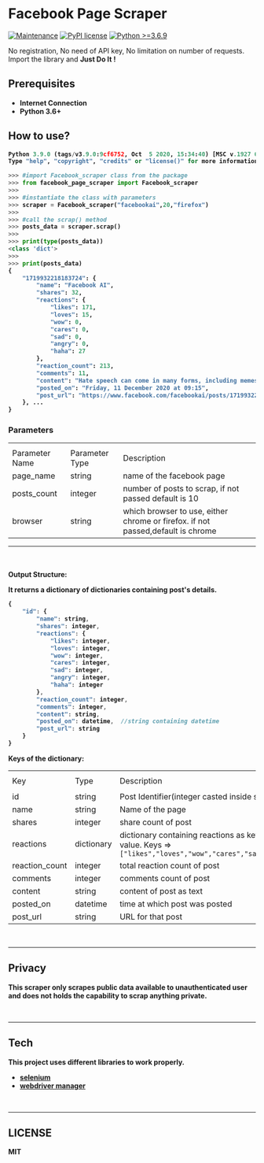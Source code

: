 <h1> Facebook Page Scraper </h1>

[![Maintenance](https://img.shields.io/badge/Maintained-Yes-green.svg)](https://GitHub.com/Naereen/StrapDown.js/graphs/commit-activity)
[![PyPI license](https://img.shields.io/pypi/l/ansicolortags.svg)](https://pypi.python.org/pypi/ansicolortags/) [![Python >=3.6.9](https://img.shields.io/badge/python-3.6+-blue.svg)](https://www.python.org/downloads/release/python-376/)

<p> No registration, No need of API key, No limitation on number of requests. Import the library and <b> Just Do It !<b> </p>

<h2> Prerequisites </h2>

- Internet Connection
- Python 3.6+

<h2> How to use? </h2>



```python
Python 3.9.0 (tags/v3.9.0:9cf6752, Oct  5 2020, 15:34:40) [MSC v.1927 64 bit (AMD64)] on win32
Type "help", "copyright", "credits" or "license()" for more information.

>>> #import Facebook_scraper class from the package
>>> from facebook_page_scraper import Facebook_scraper
>>>
>>> #instantiate the class with parameters
>>> scraper = Facebook_scraper("facebookai",20,"firefox")
>>>
>>> #call the scrap() method 
>>> posts_data = scraper.scrap()
>>>
>>> print(type(posts_data))
<class 'dict'>
>>>
>>> print(posts_data)
{
    "1719932218183724": {
        "name": "Facebook AI",
        "shares": 32,
        "reactions": {
            "likes": 171,
            "loves": 15,
            "wow": 0,
            "cares": 0,
            "sad": 0,
            "angry": 0,
            "haha": 27
        },
        "reaction_count": 213,
        "comments": 11,
        "content": "Hate speech can come in many forms, including memes that combine text and images. We launched the Hateful Memes Challenge, a first-of-its-kind competition, to help the AI community find new ways to detect multimodal hate speech. Learn about the winners here: https://ai.facebook.com/blog/hateful-memes-challenge-winners",
        "posted_on": "Friday, 11 December 2020 at 09:15",
        "post_url": "https://www.facebook.com/facebookai/posts/1719932218183724"
    }, ...
}
```

<h3> Parameters </h3>
<table>
<th>
<tr>
<td> Parameter Name </td>
<td> Parameter Type </td>
<td> Description </td>
</tr>
</th>

<tr>
<td>
page_name
</td>
<td>
string
</td>
<td>
name of the facebook page
</td>
</tr>

<tr>
<td>
posts_count
</td>
<td>
integer
</td>
<td>
number of posts to scrap, if not passed default is 10
</td>
</tr>

<tr>
<td>
browser
</td>
<td>
string
</td>
<td>
which browser to use, either chrome or firefox. if not passed,default is chrome
</td>
</tr>

</table>

<hr>
<br>
<br>
Output Structure:

It returns a dictionary of dictionaries containing post's details.

``` javascript
{
    "id": {
        "name": string,    
        "shares": integer,
        "reactions": {
            "likes": integer,
            "loves": integer,
            "wow": integer,
            "cares": integer,
            "sad": integer,
            "angry": integer,
            "haha": integer
        },
        "reaction_count": integer,
        "comments": integer,
        "content": string,
        "posted_on": datetime,  //string containing datetime
        "post_url": string
    }
}

```


Keys of the dictionary:
<table>
<th>
<tr>

<td>
Key
</td>



<td>
Type
</td>

<td>
Description
</td>

<tr>
</th>


<td>
<tr>

<td>
id
</td>
<td>
string
</td>
<td>
Post Identifier(integer casted inside string)
</td>
</tr>

</td>

<tr>
<td>
name
</td>
<td>
string
</td>
<td>
Name of the page
</td>
</tr>

<tr>
<td>
shares
</td>
<td>
integer
</td>
<td>
share count of post
</td>
</tr>

<tr>
<td>
reactions
</td>
<td>
dictionary
</td>
<td>
dictionary containing reactions as keys and its count as value. Keys => <code> ["likes","loves","wow","cares","sad","angry","haha"] </code> 
</td>
</tr>

<tr>
<td>
reaction_count
</td>
<td>
integer
</td>
<td>
total reaction count of post
</td>
</tr>


<tr>
<td>
comments
</td>
<td>
integer
</td>
<td>
comments count of post
</td>
</tr>

<tr>
<td>
content
</td>
<td>
 string
</td>
<td>
content of post as text
</td>
</tr>

<tr>
<td>
posted_on
</td>
<td>
datetime
</td>
<td>
time at which post was posted
</td>
</tr>

<tr>
<td>
post_url
</td>
<td>
string
</td>
<td>
URL for that post
</td>
</tr>


</table>
<br>
<hr>
<h2> Privacy </h2>

<p> This scraper only scrapes public data available to unauthenticated user and does not holds the capability to scrap anything private. </p>

<br>
<hr>
<h2> Tech </h2>
<p>This project uses different libraries to work properly.</p>
<ul>
<li> <a href="https://www.selenium.dev/">selenium</a>
<li> <a href="https://pypi.org/project/webdriver-manager/">webdriver manager</a>
</ul>
<br>
<hr>


<h2> LICENSE </h2>
MIT
